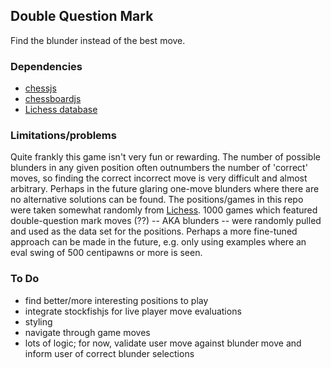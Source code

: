 ## Double Question Mark

Find the blunder instead of the best move.

### Dependencies

- [chessjs](https://github.com/jhlywa/chess.js)
- [chessboardjs](www.chesboardjs.com)
- [Lichess database](https://database.lichess.org/)

### Limitations/problems

Quite frankly this game isn't very fun or rewarding. The number of possible blunders in any given position often outnumbers the number of 'correct' moves, so finding the correct incorrect move is very difficult and almost arbitrary. Perhaps in the future glaring one-move blunders where there are no alternative solutions can be found.
The positions/games in this repo were taken somewhat randomly from [Lichess](lichess.org). 1000 games which featured double-question mark moves (??) -- AKA blunders -- were randomly pulled and used as the data set for the positions. Perhaps a more fine-tuned approach can be made in the future, e.g. only using examples where an eval swing of 500 centipawns or more is seen.

### To Do

- find better/more interesting positions to play
- integrate stockfishjs for live player move evaluations
- styling
- navigate through game moves
- lots of logic; for now, validate user move against blunder move and inform user of correct blunder selections
